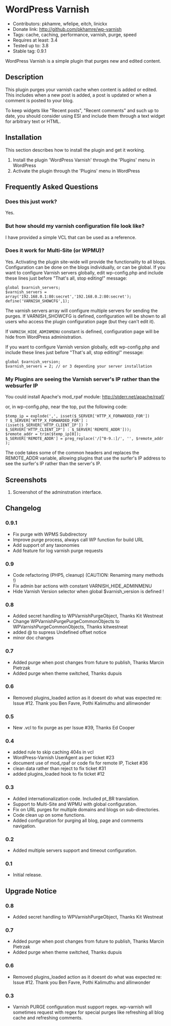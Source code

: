 WordPress Varnish
=================

* Contributors: pkhamre, wfelipe, eitch, linickx
* Donate link: http://github.com/pkhamre/wp-varnish
* Tags: cache, caching, performance, varnish, purge, speed
* Requires at least: 3.4
* Tested up to: 3.8
* Stable tag: 0.9.1

WordPress Varnish is a simple plugin that purges new and edited content.

Description
-----------

This plugin purges your varnish cache when content is added or edited. This includes when a new post is
added, a post is updated or when a comment is posted to your blog.

To keep widgets like "Recent posts", "Recent comments" and such up to date, you should consider using ESI
and include them through a text widget for arbitrary text or HTML.

Installation
------------

This section describes how to install the plugin and get it working.

1. Install the plugin 'WordPress Varnish' through the 'Plugins' menu in
WordPress
2. Activate the plugin through the 'Plugins' menu in WordPress

Frequently Asked Questions
--------------------------

### Does this just work?

Yes.

### But how should my varnish configuration file look like?

I have provided a simple VCL that can be used as a reference.

### Does it work for Multi-Site (or WPMU)?

Yes. Activating the plugin site-wide will provide the functionality to all
blogs. Configuration can be done on the blogs individually, or can be global.
If you want to configure Varnish servers globally, edit wp-config.php and
include these lines just before "That's all, stop editing!" message:

    global $varnish_servers;
    $varnish_servers = array('192.168.0.1:80:secret','192.168.0.2:80:secret');
    define('VARNISH_SHOWCFG',1);

The varnish servers array will configure multiple servers for sending the
purges. If VARNISH_SHOWCFG is defined, configuration will be shown to all
users who access the plugin configuration page (but they can't edit it).

If `VARNISH_HIDE_ADMINMENU` constant is defined, configuration page will be hide
from WordPress administration.

If you want to configure Varnish version globally, edit wp-config.php and
include these lines just before "That's all, stop editing!" message:

    global $varnish_version;
    $varnish_servers = 2; // or 3 depending your server installation

### My Plugins are seeing the Varnish server's IP rather than the websurfer IP

You could install Apache's mod_rpaf module: http://stderr.net/apache/rpaf/

or, in wp-config.php, near the top, put the following code:

    $temp_ip = explode(',', isset($_SERVER['HTTP_X_FORWARDED_FOR'])
    ? $_SERVER['HTTP_X_FORWARDED_FOR'] :
    (isset($_SERVER['HTTP_CLIENT_IP']) ?
    $_SERVER['HTTP_CLIENT_IP'] : $_SERVER['REMOTE_ADDR']));
    $remote_addr = trim($temp_ip[0]);
    $_SERVER['REMOTE_ADDR'] = preg_replace('/[^0-9.:]/', '', $remote_addr );

The code takes some of the common headers and replaces the REMOTE_ADDR
variable, allowing plugins that use the surfer's IP address to see the
surfer's IP rather than the server's IP.

Screenshots
-----------

1. Screenshot of the adminstration interface.

Changelog
---------

### 0.9.1
* Fix purge with WPMS Subdirectory
* Improve purge process, always call WP function for build URL
* Add support of any taxonomies
* Add feature for log varnish purge requests

### 0.9
* Code refactoring (PHP5, cleanup) (CAUTION: Renaming many methods !)
* Fix admin bar actions with constant VARNISH_HIDE_ADMINMENU
* Hide Varnish Version selector when global $varnish_version is defined !

### 0.8
* Added secret handling to WPVarnishPurgeObject, Thanks Kit Westneat
* Change WPVarnishPurgePurgeCommonObjects to WPVarnishPurgeCommonObjects,
  Thanks kitwestneat
* added @ to supress Undefined offset notice
* minor doc changes

### 0.7
* Added purge when post changes from future to publish, Thanks Marcin Pietrzak
* Added purge when theme switched, Thanks dupuis

### 0.6
* Removed plugins_loaded action as it doesnt do what was expected re: Issue
  #12. Thank you Ben Favre, Pothi Kalimuthu and allinwonder

### 0.5
* New .vcl to fix purge as per Issue #39, Thanks Ed Cooper

### 0.4

* added rule to skip caching 404s in vcl
* WordPress-Varnish UserAgent as per ticket #23
* document use of mod_rpaf or code fix for remote IP, Ticket #36
* clean data rather than reject to fix ticket #31
* added plugins_loaded hook to fix ticket #12

### 0.3

* Added internationalization code. Included pt_BR translation.
* Support to Multi-Site and WPMU with global configuration.
* Fix on URL purges for multiple domains and blogs on sub-directories.
* Code clean up on some functions.
* Added configuration for purging all blog, page and comments navigation.

### 0.2

* Added multiple servers support and timeout configuration.

### 0.1

* Initial release.

Upgrade Notice
--------------

### 0.8
* Added secret handling to WPVarnishPurgeObject, Thanks Kit Westneat

### 0.7
* Added purge when post changes from future to publish, Thanks Marcin Pietrzak
* Added purge when theme switched, Thanks dupuis

### 0.6
* Removed plugins_loaded action as it doesnt do what was expected re: Issue
  #12. Thank you Ben Favre, Pothi Kalimuthu and allinwonder

### 0.3

* Varnish PURGE configuration must support regex. wp-varnish will
sometimes request with regex for special purges like refreshing
all blog cache and refreshing comments.
